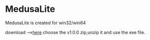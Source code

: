 # MedusaLite

MedusaLite is created for win32/win64

download -->[here](https://github.com/iYuXiaoyan/MedusaLite/releases/tag/v1.0.0)
choose the v1.0.0 zip,unzip it and use the exe file.
